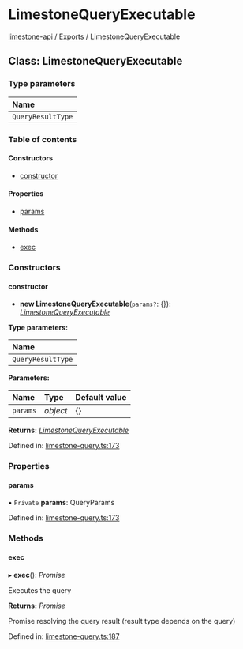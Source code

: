 # LimestoneQueryExecutable

[limestone-api](https://github.com/limestone-finance/limestone-docs/tree/e56f4e97ffe8229804276eb19e84c082fe4e179e/fluent-interface/README.md) / [Exports](https://github.com/limestone-finance/limestone-docs/tree/e56f4e97ffe8229804276eb19e84c082fe4e179e/fluent-interface/modules.md) / LimestoneQueryExecutable

## Class: LimestoneQueryExecutable

### Type parameters

| Name |
| :--- |
| `QueryResultType` |

### Table of contents

#### Constructors

* [constructor](limestonequeryexecutable.md#constructor)

#### Properties

* [params](limestonequeryexecutable.md#params)

#### Methods

* [exec](limestonequeryexecutable.md#exec)

### Constructors

#### constructor

+ **new LimestoneQueryExecutable**\(`params?`: {}\): [_LimestoneQueryExecutable_](limestonequeryexecutable.md)

**Type parameters:**

| Name |
| :--- |
| `QueryResultType` |

**Parameters:**

| Name | Type | Default value |
| :--- | :--- | :--- |
| `params` | _object_ | {} |

**Returns:** [_LimestoneQueryExecutable_](limestonequeryexecutable.md)

Defined in: [limestone-query.ts:173](https://github.com/limestone-finance/limestone-api/blob/3d4422c/src/limestone-query.ts#L173)

### Properties

#### params

• `Private` **params**: QueryParams

Defined in: [limestone-query.ts:173](https://github.com/limestone-finance/limestone-api/blob/3d4422c/src/limestone-query.ts#L173)

### Methods

#### exec

▸ **exec**\(\): _Promise_

Executes the query

**Returns:** _Promise_

Promise resolving the query result \(result type depends on the query\)

Defined in: [limestone-query.ts:187](https://github.com/limestone-finance/limestone-api/blob/3d4422c/src/limestone-query.ts#L187)


